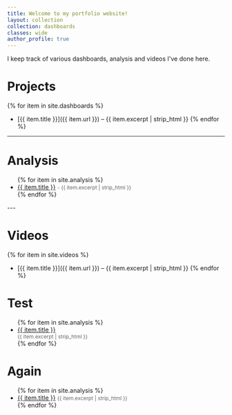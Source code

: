 ```yaml
---
title: Welcome to my portfolio website!
layout: collection
collection: dashboards
classes: wide
author_profile: true
---
```


I keep track of various dashboards, analysis and videos I've done here.

# Projects
{% for item in site.dashboards %}
- [{{ item.title }}]({{ item.url }}) – {{ item.excerpt | strip_html }}
{% endfor %}

---

# Analysis
<ul>
  {% for item in site.analysis %}
    <li>
      <a href="{{ item.url }}">{{ item.title }}</a>
      <span style=" font-size: 0.85em; color: #666;">
        - {{ item.excerpt | strip_html }}
      </span>
    </li>
  {% endfor %}
</ul>
---

# Videos
{% for item in site.videos %}
- [{{ item.title }}]({{ item.url }}) – {{ item.excerpt | strip_html }}
{% endfor %}

# Test
<ul>
  {% for item in site.analysis %}
    <li>
      <a href="{{ item.url }}">{{ item.title }}</a>
      <span style="display: block; font-size: 0.85em; color: #666;">
        {{ item.excerpt | strip_html }}
      </span>
    </li>
  {% endfor %}
</ul>

# Again
<ul>
  {% for item in site.analysis %}
    <li>
      <a href="{{ item.url }}">{{ item.title }}</a>
      <span style=" font-size: 0.85em; color: #666;">
        {{ item.excerpt | strip_html }}
      </span>
    </li>
  {% endfor %}
</ul>
